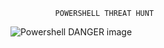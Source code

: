               POWERSHELL THREAT HUNT


![Powershell DANGER image](https://github.com/user-attachments/assets/70592008-fd8b-4f9e-b13a-38c508c677db)



